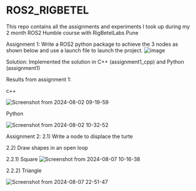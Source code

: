 # ROS2_RIGBETEL
This repo contains all the assignments and experiments I took up during my 2 month ROS2 Humble course with RigBetelLabs Pune

Assignment 1:
Write a ROS2 python package to achieve the 3 nodes as shown below and use a launch file to launch the project.
![image](https://github.com/user-attachments/assets/e37e8f8e-93f7-4bdc-8fa7-5b78479d2f75)

Solution:
Implemented the solution in C++ (assignment1_cpp) and Python (assignment1)

Results from assignment 1:

c++ 

![Screenshot from 2024-08-02 09-19-59](https://github.com/user-attachments/assets/1cdf1fe1-3d14-48b9-ad0b-a73ce3cbe4f1)

Python

![Screenshot from 2024-08-02 10-32-52](https://github.com/user-attachments/assets/875c0e60-db05-4024-9c1f-f9428fc4759e)

Assignment 2:
2.1) Write a node to displace the turte

2.2) Draw shapes in an open loop

2.2.1) Square
![Screenshot from 2024-08-07 10-16-38](https://github.com/user-attachments/assets/91812437-a925-470a-9841-519d5494b428)

2.2.2) Triangle

![Screenshot from 2024-08-07 22-51-47](https://github.com/user-attachments/assets/8a48d141-378b-4a26-9b1e-20e9168bb9ad)


